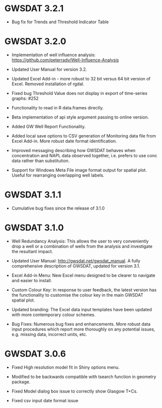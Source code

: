 # GWSDAT 3.2.1
- Bug fix for Trends and Threshold Indicator Table 

# GWSDAT 3.2.0
- Implementation of well influence analysis: https://github.com/peterradv/Well-Influence-Analysis

- Updated User Manual for version 3.2. 

- Updated Excel Add-in - more robust to 32 bit versus 64 bit version of Excel. Removed installation of rgdal. 

- Fixed bug Threshold Value does not display in export of time-series graphs: #252

- Functionality to read in R data.frames directly. 

- Beta implementation of api style argument passing to online version.

- Added GW Well Report Functionality.

- Added local save options to CSV generation of Monitoring data file from Excel Add-in. More robust date format identification. 

- Improved messaging describing how GWSDAT behaves when concentration and NAPL data observed together, i.e. prefers to use conc data rather than substitution. 

- Support for Windows Meta File image format output for spatial plot. Useful for rearranging overlapping well labels. 

# GWSDAT 3.1.1

- Cumulative bug fixes since the release of 3.1.0

# GWSDAT 3.1.0

- Well Redundancy Analysis: This allows the user to very conveniently drop a well or a combination of wells from the analysis and investigate the resultant impact. 

- Updated User Manual: http://gwsdat.net/gwsdat_manual. A fully comprehensive description of GWSDAT, updated for version 3.1. 

- Excel Add-in Menu: New Excel menu designed to be clearer to navigate and easier to install. 

- Custom Colour Key:  In response to user feedback, the latest version has the functionality to customise the colour key in the main GWSDAT spatial plot. 

- Updated branding: The Excel data input templates have been updated with more contemporary colour schemes.

- Bug Fixes: Numerous bug fixes and enhancements. More robust data input procedures which report more thoroughly on any potential issues, e.g. missing data, incorrect units, etc.


# GWSDAT 3.0.6

- Fixed High resolution model fit in Shiny options menu. 

- Modified to be backwards compatible with tsearch function in geometry package.

- Fixed Model dialog box issue to correctly show Glasgow T+Cs. 

- Fixed csv input date format issue

